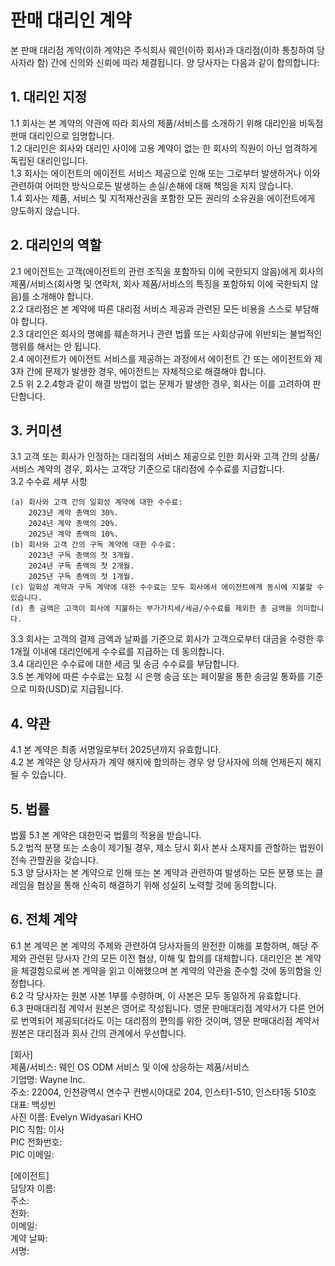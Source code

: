 # 판매 대리인 계약
본 판매 대리점 계약(이하 계약)은 주식회사 웨인(이하 회사)과 대리점(이하 통칭하여 당사자라 함) 간에 신의와 신뢰에 따라 체결됩니다. 양 당사자는 다음과 같이 합의합니다:

## 1. 대리인 지정
1.1 회사는 본 계약의 약관에 따라 회사의 제품/서비스를 소개하기 위해 대리인을 비독점 판매 대리인으로 임명합니다.
<br>1.2 대리인은 회사와 대리인 사이에 고용 계약이 없는 한 회사의 직원이 아닌 엄격하게 독립된 대리인입니다.
<br>1.3 회사는 에이전트의 에이전트 서비스 제공으로 인해 또는 그로부터 발생하거나 이와 관련하여 어떠한 방식으로든 발생하는 손실/손해에 대해 책임을 지지 않습니다.
<br>1.4 회사는 제품, 서비스 및 지적재산권을 포함한 모든 권리의 소유권을 에이전트에게 양도하지 않습니다.

## 2. 대리인의 역할
2.1 에이전트는 고객(에이전트의 관련 조직을 포함하되 이에 국한되지 않음)에게 회사의 제품/서비스(회사명 및 연락처, 회사 제품/서비스의 특징을 포함하되 이에 국한되지 않음)를 소개해야 합니다.
<br>2.2 대리점은 본 계약에 따른 대리점 서비스 제공과 관련된 모든 비용을 스스로 부담해야 합니다.
<br>2.3 대리인은 회사의 명예를 훼손하거나 관련 법률 또는 사회상규에 위반되는 불법적인 행위를 해서는 안 됩니다.
<br>2.4 에이전트가 에이전트 서비스를 제공하는 과정에서 에이전트 간 또는 에이전트와 제3자 간에 문제가 발생한 경우, 에이전트는 자체적으로 해결해야 합니다.
<br>2.5 위 2.2.4항과 같이 해결 방법이 없는 문제가 발생한 경우, 회사는 이를 고려하여 판단합니다.

## 3. 커미션
3.1 고객 또는 회사가 인정하는 대리점의 서비스 제공으로 인한 회사와 고객 간의 상품/서비스 계약의 경우, 회사는 고객당 기준으로 대리점에 수수료를 지급합니다.
<br>3.2 수수료 세부 사항
```
(a) 회사와 고객 간의 일회성 계약에 대한 수수료:
    2023년 계약 총액의 30%.
    2024년 계약 총액의 20%.
    2025년 계약 총액의 10%.
(b) 회사와 고객 간의 구독 계약에 대한 수수료:
    2023년 구독 총액의 첫 3개월.
    2024년 구독 총액의 첫 2개월.
    2025년 구독 총액의 첫 1개월.
(c) 일회성 계약과 구독 계약에 대한 수수료는 모두 회사에서 에이전트에게 동시에 지불할 수 있습니다.
(d) 총 금액은 고객이 회사에 지불하는 부가가치세/세금/수수료를 제외한 총 금액을 의미합니다.
```
3.3 회사는 고객의 결제 금액과 날짜를 기준으로 회사가 고객으로부터 대금을 수령한 후 1개월 이내에 대리인에게 수수료를 지급하는 데 동의합니다.
<br>3.4 대리인은 수수료에 대한 세금 및 송금 수수료를 부담합니다.
<br>3.5 본 계약에 따른 수수료는 요청 시 은행 송금 또는 페이팔을 통한 송금일 통화를 기준으로 미화(USD)로 지급됩니다.

## 4. 약관
4.1 본 계약은 최종 서명일로부터 2025년까지 유효합니다.
<br>4.2 본 계약은 양 당사자가 계약 해지에 합의하는 경우 양 당사자에 의해 언제든지 해지될 수 있습니다.

## 5. 법률
법률 5.1 본 계약은 대한민국 법률의 적용을 받습니다.
<br>5.2 법적 분쟁 또는 소송이 제기될 경우, 제소 당시 회사 본사 소재지를 관할하는 법원이 전속 관할권을 갖습니다.
<br>5.3 양 당사자는 본 계약으로 인해 또는 본 계약과 관련하여 발생하는 모든 분쟁 또는 클레임을 협상을 통해 신속히 해결하기 위해 성실히 노력할 것에 동의합니다.

## 6. 전체 계약
6.1 본 계약은 본 계약의 주제와 관련하여 당사자들의 완전한 이해를 포함하며, 해당 주제와 관련된 당사자 간의 모든 이전 협상, 이해 및 합의를 대체합니다. 대리인은 본 계약을 체결함으로써 본 계약을 읽고 이해했으며 본 계약의 약관을 준수할 것에 동의함을 인정합니다.
<br>6.2 각 당사자는 원본 사본 1부를 수령하며, 이 사본은 모두 동일하게 유효합니다.
<br>6.3 판매대리점 계약서 원본은 영어로 작성됩니다. 영문 판매대리점 계약서가 다른 언어로 번역되어 제공되더라도 이는 대리점의 편의를 위한 것이며, 영문 판매대리점 계약서 원본은 대리점과 회사 간의 관계에서 우선합니다.

[회사]
<br>제품/서비스:            웨인 OS ODM 서비스 및 이에 상응하는 제품/서비스
<br>기업명:                Wayne Inc.
<br>주소:                 22004, 인천광역시 연수구 컨벤시아대로 204, 인스타1-510, 인스타1동 510호
<br>대표:                 백성빈
<br>사진 이름:             Evelyn Widyasari KHO
<br>PIC 직함:             이사
<br>PIC 전화번호:
<br>PIC 이메일:

[에이전트]
<br>담당자 이름:
<br>주소:
<br>전화:
<br>이메일:
<br>계약 날짜:
<br>서명:
